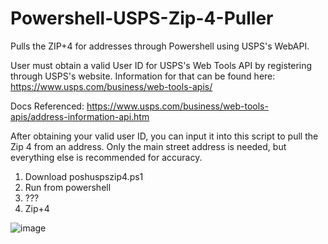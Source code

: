 # Powershell-USPS-Zip-4-Puller
Pulls the ZIP+4 for addresses through Powershell using USPS's WebAPI.

User must obtain a valid User ID for USPS's Web Tools API by registering through USPS's website. Information for that can be found here: https://www.usps.com/business/web-tools-apis/

Docs Referenced: https://www.usps.com/business/web-tools-apis/address-information-api.htm

After obtaining your valid user ID, you can input it into this script to pull the Zip 4 from an address. Only the main street address is needed, but everything else is recommended for accuracy.

1. Download poshuspszip4.ps1
2. Run from powershell
3. ???
4. Zip+4

![image](https://user-images.githubusercontent.com/20601593/125591594-5196f76c-749d-47bb-9725-eb87be49846d.png)
